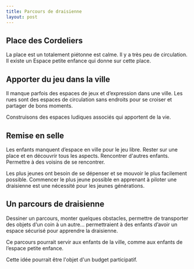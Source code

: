 ```yaml
---
title: Parcours de draisienne
layout: post
---
```


## Place des Cordeliers

La place est un totalement piétonne est calme. Il y a très peu de circulation. Il existe un Espace petite enfance qui donne sur cette place.

## Apporter du jeu dans la ville

Il manque parfois des espaces de jeux et d’expression dans une ville. Les rues sont des espaces de circulation sans endroits pour se croiser et partager de bons moments.

Construisons des espaces ludiques associés qui apportent de la vie.

## Remise en selle

Les enfants manquent d’espace en ville pour le jeu libre. Rester sur une place et en découvrir tous les aspects. Rencontrer d'autres enfants. Permettre à des voisins de se rencontrer.

Les plus jeunes ont besoin de se dépenser et se mouvoir le plus facilement possible. Commencer le plus jeune possible en apprenant à piloter une draisienne est une nécessité pour les jeunes générations.

## Un parcours de draisienne

Dessiner un parcours, monter quelques obstacles, permettre de transporter des objets d‘un coin à un autre… permettraient à des enfants d’avoir un espace sécurisé pour apprendre la draisienne.

Ce parcours pourrait servir aux enfants de la ville, comme aux enfants de l’espace petite enfance.

Cette idée pourrait être l'objet d'un budget participatif.
